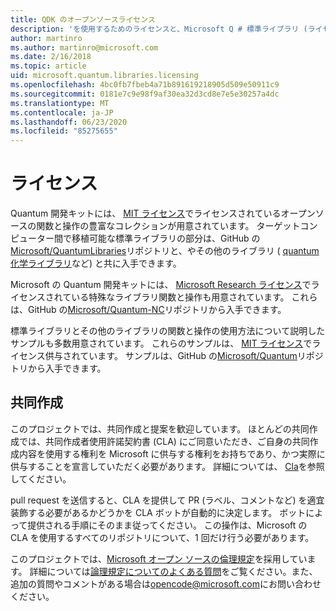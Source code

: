 ```yaml
---
title: QDK のオープンソースライセンス
description: 'を使用するためのライセンスと、Microsoft Q # 標準ライブラリ (ライセンスおよび貢献) に寄与するライセンスについて説明します。'
author: martinro
ms.author: martinro@microsoft.com
ms.date: 2/16/2018
ms.topic: article
uid: microsoft.quantum.libraries.licensing
ms.openlocfilehash: 4bc0fb7fbeb4a71b891619218905d509e50911c9
ms.sourcegitcommit: 0181e7c9e98f9af30ea32d3cd8e7e5e30257a4dc
ms.translationtype: MT
ms.contentlocale: ja-JP
ms.lasthandoff: 06/23/2020
ms.locfileid: "85275655"
---
```

# <a name="licensing"></a>ライセンス #

Quantum 開発キットには、 [MIT ライセンス](https://github.com/Microsoft/Quantum/blob/master/LICENSE.txt)でライセンスされているオープンソースの関数と操作の豊富なコレクションが用意されています。
ターゲットコンピューター間で移植可能な標準ライブラリの部分は、GitHub の[Microsoft/QuantumLibraries](https://github.com/Microsoft/QuantumLibraries)リポジトリと、やその他のライブラリ ( [quantum 化学ライブラリ](xref:microsoft.quantum.chemistry.concepts.intro)など) と共に入手できます。

Microsoft の Quantum 開発キットには、 [Microsoft Research ライセンス](https://github.com/Microsoft/Quantum-NC/blob/master/LICENSE)でライセンスされている特殊なライブラリ関数と操作も用意されています。
これらは、GitHub の[Microsoft/Quantum-NC](https://github.com/microsoft/quantum-nc)リポジトリから入手できます。

標準ライブラリとその他のライブラリの関数と操作の使用方法について説明したサンプルも多数用意されています。
これらのサンプルは、 [MIT ライセンス](https://github.com/Microsoft/Quantum/blob/master/LICENSE.txt)でライセンス供与されています。
サンプルは、GitHub の[Microsoft/Quantum](https://github.com/Microsoft/Quantum)リポジトリから入手できます。

## <a name="contributing"></a>共同作成 ##

このプロジェクトでは、共同作成と提案を歓迎しています。
ほとんどの共同作成では、共同作成者使用許諾契約書 (CLA) にご同意いただき、ご自身の共同作成内容を使用する権利を Microsoft に供与する権利をお持ちであり、かつ実際に供与することを宣言していただく必要があります。 詳細については、 [Cla](https://cla.microsoft.com)を参照してください。

pull request を送信すると、CLA を提供して PR (ラベル、コメントなど) を適宜装飾する必要があるかどうかを CLA ボットが自動的に決定します。 ボットによって提供される手順にそのまま従ってください。 この操作は、Microsoft の CLA を使用するすべてのリポジトリについて、1 回だけ行う必要があります。

このプロジェクトでは、[Microsoft オープン ソースの倫理規定](https://opensource.microsoft.com/codeofconduct/)を採用しています。
詳細については[論理規定についてのよくある質問](https://opensource.microsoft.com/codeofconduct/faq/)をご覧ください。また、追加の質問やコメントがある場合は[opencode@microsoft.com](mailto:opencode@microsoft.com)にお問い合わせください。
